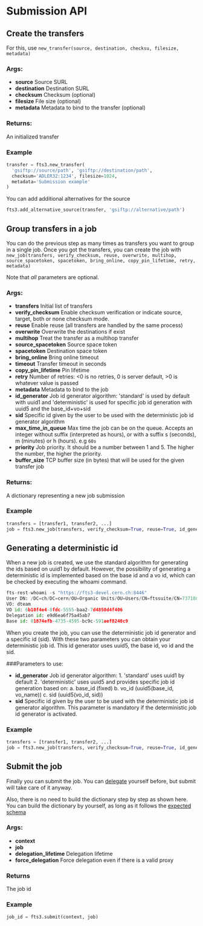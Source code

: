 Submission API
==============

Create the transfers
--------------------
For this, use `new_transfer(source, destination, checksu, filesize, metadata)`

### Args:
* **source**      Source SURL
* **destination** Destination SURL
* **checksum**    Checksum (optional)
* **filesize**    File size (optional)
* **metadata**    Metadata to bind to the transfer (optional)

### Returns:
An initialized transfer

### Example
```python
transfer = fts3.new_transfer(
  'gsiftp://source/path', 'gsiftp://destination/path',
  checksum='ADLER32:1234', filesize=1024,
  metadata='Submission example'
)
```

You can add additional alternatives for the source

```python
fts3.add_alternative_source(transfer, 'gsiftp://alternative/path')
```

Group transfers in a job
------------------------
You can do the previous step as many times as transfers you want to group in a single job.
Once you got the transfers, you can create the job with
`new_job(transfers, verify_checksum, reuse, overwrite, multihop, source_spacetoken, spacetoken, bring_online, copy_pin_lifetime, retry, metadata)`

Note that _all_ parameters are optional.

### Args:
* **transfers**         Initial list of transfers
* **verify_checksum**   Enable checksum verification or indicate source, target, both or none checksum mode.
* **reuse**             Enable reuse (all transfers are handled by the same process)
* **overwrite**         Overwrite the destinations if exist
* **multihop**          Treat the transfer as a multihop transfer
* **source_spacetoken** Source space token
* **spacetoken**        Destination space token
* **bring_online**      Bring online timeout
* **timeout**           Transfer timeout in seconds
* **copy_pin_lifetime** Pin lifetime
* **retry**             Number of retries: <0 is no retries, 0 is server default, >0 is whatever value is passed
* **metadata**          Metadata to bind to the job
* **id_generator**      Job id generator algorithm: 'standard' is used by default with uuid1 and 'deterministic' is used for specific job id generation with uuid5 and the base_id+vo+sid
* **sid** 				Specific id given by the user to be used with the deterministic job id generator algorithm
* **max_time_in_queue** Max time the job can be on the queue. Accepts an integer without suffix (interpreted as hours), or with a suffix s (seconds), m (minutes) or h (hours). e.g `60s`
* **priority**          Job priority. It should be a number between 1 and 5. The higher the number, the higher the priority.
* **buffer_size**		TCP buffer size (in bytes) that will be used for the given transfer job

### Returns:
A dictionary representing a new job submission

### Example
```python
transfers = [transfer1, transfer2, ...]
job = fts3.new_job(transfers, verify_checksum=True, reuse=True, id_generator=JobIdGenerator.deterministic, sid='6067830a-8596-4093-86f4-3ab940ebf876' ...)
```

Generating a deterministic id
-----------------------------
When a new job is created, we use the standard algorithm for generating the ids based on uuid1 by default. 
However, the possibility of generating a deterministic id is implemented based on the base id and a vo id, which can be checked by executing the whoami command. 

```python
fts-rest-whoami -s "https://fts3-devel.cern.ch:8446"
User DN: /DC=ch/DC=cern/OU=Organic Units/OU=Users/CN=ftssuite/CN=737188/CN=Robot: fts3 testsuite
VO: dteam
VO id: 6b10f4e4-8fdc-5555-baa2-7d4850d4f406
Delegation id: e9d6ea6f75a45ab7
Base id: 01874efb-4735-4595-bc9c-591aef8240c9
```

When you create the job, you can use the deterministic job id generator and a specific id (sid). With these two parameters you can obtain your deterministic job id. This id generator uses uuid5, the base id, vo id and the sid. 

###Parameters to use:

* **id_generator**      Job id generator algorithm: 
						1. 'standard' uses uuid1 by default
						2. 'deterministic' uses uuid5 and provides specific job id generation based on:
							a. base_id (fixed)
							b. vo_id (uuid5(base_id, vo_name))
							c. sid (uuid5(vo_id, sid))
* **sid** 				Specific id given by the user to be used with the deterministic job id generator algorithm. This parameter is mandatory if the deterministic job id generator is activated.

### Example
```python
transfers = [transfer1, transfer2, ...]
job = fts3.new_job(transfers, verify_checksum=True, reuse=True, id_generator=JobIdGenerator.deterministic, sid='6067830a-8596-4093-86f4-3ab940ebf876' ...)
```

Submit the job
--------------
Finally you can submit the job. You can [delegate](README.md#delegate) yourself before, but submit will
take care of it anyway.

Also, there is no need to build the dictionary step by step as shown here. You can build the dictionary by yourself,
as long as it follows the [expected schema](../api-curl.md#get-the-submit-schema)

### Args:
* **context**
* **job**
* **delegation_lifetime** Delegation lifetime
* **force_delegation**    Force delegation even if there is a valid proxy

### Returns
The job id

### Example
```python
job_id = fts3.submit(context, job)
```
